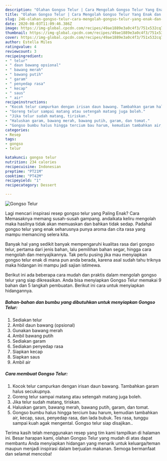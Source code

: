 ```yaml
---
description: "Olahan Gongso Telur | Cara Mengolah Gongso Telur Yang Enak dan Simpel"
title: "Olahan Gongso Telur | Cara Mengolah Gongso Telur Yang Enak dan Simpel"
slug: 246-olahan-gongso-telur-cara-mengolah-gongso-telur-yang-enak-dan-simpel
date: 2020-08-03T11:09:46.386Z
image: https://img-global.cpcdn.com/recipes/49ae1889e3a0c4f3/751x532cq70/gongso-telur-foto-resep-utama.jpg
thumbnail: https://img-global.cpcdn.com/recipes/49ae1889e3a0c4f3/751x532cq70/gongso-telur-foto-resep-utama.jpg
cover: https://img-global.cpcdn.com/recipes/49ae1889e3a0c4f3/751x532cq70/gongso-telur-foto-resep-utama.jpg
author: Estella Miles
ratingvalue: 4
reviewcount: 3
recipeingredient:
- " telur"
- " daun bawang opsional"
- " bawang merah"
- " bawang putih"
- " garam"
- " penyedap rasa"
- " kecap"
- " saus"
- " air"
recipeinstructions:
- "Kocok telur campurkan dengan irisan daun bawang. Tambahkan garam halus secukupnya."
- "Goreng telur sampai matang atau setengah matang juga boleh."
- "Jika telur sudah matang, tiriskan."
- "Haluskan garam, bawang merah, bawang putih, garam, dan tomat."
- "Gongso bumbu halus hingga tercium bau harum, kemudian tambahkan air, kecap, saus, penyedap rasa, dan lada bubuk. Tes rasa, tunggu sampai kuah agak mengental. Gongso telur siap disajikan.."
categories:
- Resep
tags:
- gongso
- telur

katakunci: gongso telur 
nutrition: 234 calories
recipecuisine: Indonesian
preptime: "PT21M"
cooktime: "PT42M"
recipeyield: "1"
recipecategory: Dessert

---
```



![Gongso Telur](https://img-global.cpcdn.com/recipes/49ae1889e3a0c4f3/751x532cq70/gongso-telur-foto-resep-utama.jpg)

Lagi mencari inspirasi resep gongso telur yang Paling Enak? Cara Memasaknya memang susah-susah gampang. andaikata keliru mengolah maka hasilnya tidak akan memuaskan dan bahkan tidak sedap. Padahal gongso telur yang enak seharusnya punya aroma dan cita rasa yang mampu memancing selera kita.

Banyak hal yang sedikit banyak mempengaruhi kualitas rasa dari gongso telur, pertama dari jenis bahan, lalu pemilihan bahan segar, hingga cara mengolah dan menyajikannya. Tak perlu pusing jika mau menyiapkan gongso telur enak di mana pun anda berada, karena asal sudah tahu triknya maka hidangan ini mampu jadi sajian istimewa.




Berikut ini ada beberapa cara mudah dan praktis dalam mengolah gongso telur yang siap dikreasikan. Anda bisa menyiapkan Gongso Telur memakai 9 bahan dan 5 langkah pembuatan. Berikut ini cara untuk menyiapkan hidangannya.

<!--inarticleads1-->

##### Bahan-bahan dan bumbu yang dibutuhkan untuk menyiapkan Gongso Telur:

1. Sediakan  telur
1. Ambil  daun bawang (opsional)
1. Gunakan  bawang merah
1. Ambil  bawang putih
1. Sediakan  garam
1. Sediakan  penyedap rasa
1. Siapkan  kecap
1. Siapkan  saus
1. Ambil  air




<!--inarticleads2-->

##### Cara membuat Gongso Telur:

1. Kocok telur campurkan dengan irisan daun bawang. Tambahkan garam halus secukupnya.
1. Goreng telur sampai matang atau setengah matang juga boleh.
1. Jika telur sudah matang, tiriskan.
1. Haluskan garam, bawang merah, bawang putih, garam, dan tomat.
1. Gongso bumbu halus hingga tercium bau harum, kemudian tambahkan air, kecap, saus, penyedap rasa, dan lada bubuk. Tes rasa, tunggu sampai kuah agak mengental. Gongso telur siap disajikan..




Terima kasih telah menggunakan resep yang tim kami tampilkan di halaman ini. Besar harapan kami, olahan Gongso Telur yang mudah di atas dapat membantu Anda menyiapkan hidangan yang menarik untuk keluarga/teman maupun menjadi inspirasi dalam berjualan makanan. Semoga bermanfaat dan selamat mencoba!

